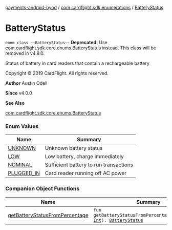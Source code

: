 [payments-android-byod](../../index.md) / [com.cardflight.sdk.enumerations](../index.md) / [BatteryStatus](./index.md)

# BatteryStatus

`enum class ~~BatteryStatus~~`
**Deprecated:** Use com.cardflight.sdk.core.enums.BatteryStatus instead. This class will be removed in v4.9.0.

Status of battery in card readers that contain a rechargeable battery

Copyright © 2019 CardFlight. All rights reserved.

**Author**
Austin Odell

**Since**
v4.0.0

**See Also**

[com.cardflight.sdk.core.enums.BatteryStatus](../../com.cardflight.sdk.core.enums/-battery-status/index.md)

### Enum Values

| Name | Summary |
|---|---|
| [UNKNOWN](-u-n-k-n-o-w-n.md) | Unknown battery status |
| [LOW](-l-o-w.md) | Low battery, charge immediately |
| [NOMINAL](-n-o-m-i-n-a-l.md) | Sufficient battery to run transactions |
| [PLUGGED_IN](-p-l-u-g-g-e-d_-i-n.md) | Card reader running off AC power |

### Companion Object Functions

| Name | Summary |
|---|---|
| [getBatteryStatusFromPercentage](get-battery-status-from-percentage.md) | `fun getBatteryStatusFromPercentage(percentage: `[`Int`](https://kotlinlang.org/api/latest/jvm/stdlib/kotlin/-int/index.html)`): `[`BatteryStatus`](./index.md) |
